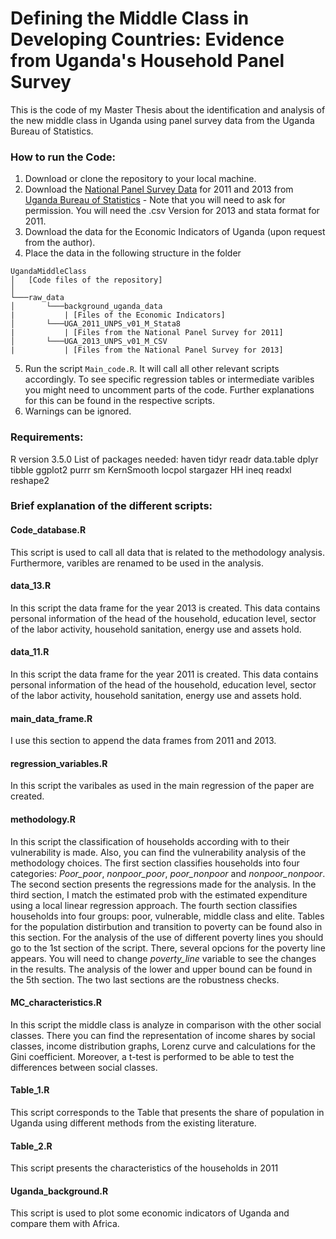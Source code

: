 ﻿# Defining the Middle Class in Developing Countries: Evidence from Uganda's Household Panel Survey
This is the code of my Master Thesis about the identification and analysis of the new middle class in Uganda using panel survey data from the Uganda Bureau of Statistics.


### How to run the Code:
1. Download or clone the repository to your local machine.
2. Download the [National Panel Survey Data](http://microdata.worldbank.org/index.php/catalog/lsms) for 2011 and 2013 from [Uganda Bureau of Statistics](https://www.ubos.org/) - Note that you will need to ask for permission.
You will need the .csv Version for 2013 and stata format for 2011.
3. Download the data for the Economic Indicators of Uganda (upon request from the author). 
4. Place the data in the following structure in the folder
```
UgandaMiddleClass
│   [Code files of the repository]    
│
└───raw_data
│       └───background_uganda_data
|           | [Files of the Economic Indicators]
│       └───UGA_2011_UNPS_v01_M_Stata8
|           | [Files from the National Panel Survey for 2011] 
│       └───UGA_2013_UNPS_v01_M_CSV
|           | [Files from the National Panel Survey for 2013] 
```
5. Run the script `Main_code.R`. It will call all other relevant scripts accordingly. To see specific regression tables or intermediate
varibles you might need to uncomment parts of the code. Further explanations for this can be found in the respective scripts.
6. Warnings can be ignored.

### Requirements:
R version 3.5.0 
List of packages needed: 
haven
tidyr
readr
data.table
dplyr
tibble
ggplot2
purrr
sm
KernSmooth
locpol
stargazer
HH
ineq
readxl
reshape2

### Brief explanation of the different scripts:
#### Code_database.R
This script is used to call all data that is related to the methodology analysis. Furthermore, varibles are renamed to be used in the analysis.
#### data_13.R
In this script the data frame for the year 2013 is created. This data contains personal information of the head of the household, education level, sector of the labor activity, household sanitation, energy use and assets hold.  
#### data_11.R
In this script the data frame for the year 2011 is created. This data contains personal information of the head of the household, education level, sector of the labor activity, household sanitation, energy use and assets hold.
#### main_data_frame.R
I use this section to append the data frames from 2011 and 2013.
#### regression_variables.R
In this script the varibales as used in the main regression of the paper are created.
#### methodology.R
In this script the classification of households according with to their vulnerability is made. Also, you can find the vulnerability analysis of the methodology choices.
The first section classifies households into four categories: *Poor_poor*, *nonpoor_poor*, *poor_nonpoor* and *nonpoor_nonpoor*.
The second section presents the regressions made for the analysis. 
In the third section, I match the estimated prob with the estimated expenditure using a local linear regression approach.
The fourth section classifies households into four groups: poor, vulnerable, middle class and elite. Tables for the population distirbution and transition to poverty can be found also in this section.
For the analysis of the use of different poverty lines you should go to the 1st section of the script. There, several opcions for the poverty line appears. You will need to change *poverty_line* variable to see the changes in the results. The analysis of the lower and upper bound can be found in the 5th section. The two last sections are the robustness checks. 
#### MC_characteristics.R
In this script the middle class is analyze in comparison with the other social classes. There you can find the representation of income shares by social classes, income distribution graphs, Lorenz curve and calculations for the Gini coefficient. Moreover, a t-test is performed to be able to test the differences between social classes.
#### Table_1.R
This script corresponds to the Table that presents the share of population in Uganda using different methods from the existing literature. 
#### Table_2.R
This script presents the characteristics of the households in 2011
#### Uganda_background.R
This script is used to plot some economic indicators of Uganda and compare them with Africa.



